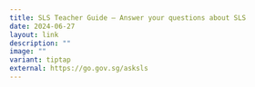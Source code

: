 ```yaml
---
title: SLS Teacher Guide – Answer your questions about SLS
date: 2024-06-27
layout: link
description: ""
image: ""
variant: tiptap
external: https://go.gov.sg/asksls
---
```

